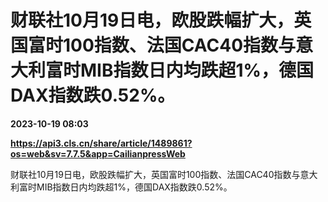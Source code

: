 # 财联社10月19日电，欧股跌幅扩大，英国富时100指数、法国CAC40指数与意大利富时MIB指数日内均跌超1%，德国DAX指数跌0.52%。

**2023-10-19 08:03**

**https://api3.cls.cn/share/article/1489861?os=web&sv=7.7.5&app=CailianpressWeb**

财联社10月19日电，欧股跌幅扩大，英国富时100指数、法国CAC40指数与意大利富时MIB指数日内均跌超1%，德国DAX指数跌0.52%。